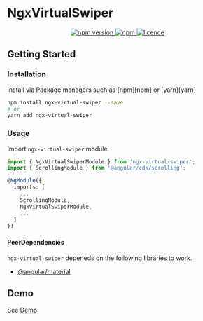 # NgxVirtualSwiper

<p align="center">
  <a href="https://www.npmjs.com/package/ngx-virtual-swiper">
    <img alt="npm version" src="https://img.shields.io/npm/v/ngx-virtual-swiper.svg">
  </a>
  <a href="https://www.npmjs.com/package/ngx-virtual-swiper">
    <img alt="npm" src="https://img.shields.io/npm/dm/ngx-virtual-swiper.svg">
  </a>
  <a href="https://github.com/vasyliv/ngx-virtual-swiper/blob/master/LICENSE">
    <img alt="licence" src="https://img.shields.io/npm/l/ngx-virtual-swiper.svg">
  </a>
</p>

## Getting Started

### Installation

Install via Package managers such as [npm][npm] or [yarn][yarn]

```bash
npm install ngx-virtual-swiper --save
# or
yarn add ngx-virtual-swiper
```

### Usage

Import `ngx-virtual-swiper` module

```typescript
import { NgxVirtualSwiperModule } from 'ngx-virtual-swiper';
import { ScrollingModule } from '@angular/cdk/scrolling';

@NgModule({
  imports: [ 
    ...
    ScrollingModule,
    NgxVirtualSwiperModule,
    ...
  ]
})
```

#### PeerDependencies

`ngx-virtual-swiper` depeneds on the following libraries to work.

* [@angular/material](https://material.angular.io/cdk/scrolling/api)

## Demo

See [Demo](https://github.com/vasyliv/ngx-virtual-swiper/tree/master/src/app/demos)

